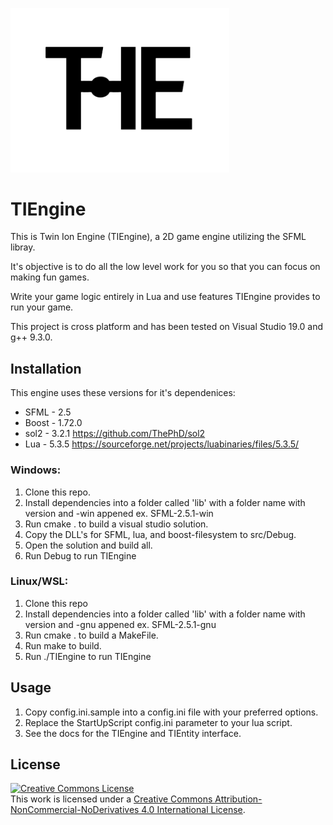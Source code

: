 <img src="https://github.com/TwinHits/TIEngine/blob/master/assets/textures/logo.png" alt="TIEngine Logo"
	title="TIEngine Logo" width="350" />
# TIEngine

This is Twin Ion Engine (TIEngine), a 2D game engine utilizing the SFML libray. 

It's objective is to do all the low level work for you so that you can focus on making fun games.

Write your game logic entirely in Lua and use features TIEngine provides to run your game.

This project is cross platform and has been tested on Visual Studio 19.0 and g++
9.3.0.

## Installation
This engine uses these versions for it's dependenices:
* SFML - 2.5
* Boost - 1.72.0
* sol2 - 3.2.1 https://github.com/ThePhD/sol2
* Lua - 5.3.5 https://sourceforge.net/projects/luabinaries/files/5.3.5/

### Windows:
1. Clone this repo.
1. Install dependencies into a folder called 'lib' with a folder name with version and -win appened
	ex. SFML-2.5.1-win
1. Run cmake . to build a visual studio solution.
1. Copy the DLL's for SFML, lua, and boost-filesystem to src/Debug.
1. Open the solution and build all.
1. Run Debug to run TIEngine


### Linux/WSL:
1. Clone this repo
1. Install dependencies into a folder called 'lib' with a folder name with version and -gnu appened
	ex. SFML-2.5.1-gnu
1. Run cmake . to build a MakeFile.
1. Run make to build.
1. Run ./TIEngine to run TIEngine


## Usage

1. Copy config.ini.sample into a config.ini file with your preferred options.
1. Replace the StartUpScript config.ini parameter to your lua script.
1. See the docs for the TIEngine and TIEntity interface.

## License
<a rel="license" href="http://creativecommons.org/licenses/by-nc-nd/4.0/"><img alt="Creative Commons License" style="border-width:0" src="https://i.creativecommons.org/l/by-nc-nd/4.0/88x31.png" /></a><br />This work is licensed under a <a rel="license" href="http://creativecommons.org/licenses/by-nc-nd/4.0/">Creative Commons Attribution-NonCommercial-NoDerivatives 4.0 International License</a>.
